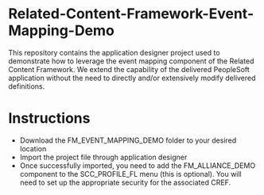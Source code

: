 # Related-Content-Framework-Event-Mapping-Demo
This repository contains the application designer project used to demonstrate how to leverage the event mapping component of the Related Content Framework. We extend the capability of the delivered PeopleSoft application without the need to directly and/or extensively modify delivered definitions.
# Instructions
- Download the FM_EVENT_MAPPING_DEMO folder to your desired location
- Import the project file through application designer
- Once successfully imported, you need to add the FM_ALLIANCE_DEMO component to the SCC_PROFILE_FL menu (this is optional). You will need to set up the appropriate security for the  associated CREF.
